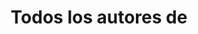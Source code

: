 ---
view: authors
title: Todos los autores de
description: 
meta:
  - property: og:image
    content: /image-social-share.png
  - name: twitter:image
    content: /image-social-share.png
---